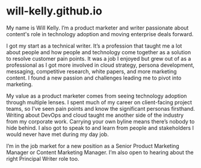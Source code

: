 # will-kelly.github.io

My name is Will Kelly. I’m a product marketer and writer passionate about content's role in technology adoption and moving enterprise deals forward. 

I got my start as a technical writer. It’s a profession that taught me a lot about people and how people and technology come together as a solution to resolve customer pain points. It was a job I enjoyed but grew out of as a professional as I got more involved in cloud strategy, persona development, messaging, competitive research, white papers, and more marketing content. I found a new passion and challenges leading me to pivot into marketing. 

My value as a product marketer comes from seeing technology adoption through multiple lenses. I spent much of my career on client-facing project teams, so I’ve seen pain points and know the significant personas firsthand. Writing about DevOps and cloud taught me another side of the industry from my corporate work. Carrying your own byline means there’s nobody to hide behind. I also got to speak to and learn from people and stakeholders I would never have met during my day job. 
 
I’m in the job market for a new position as a Senior Product Marketing Manager or Content Marketing Manager. I’m also open to hearing about the right Principal Writer role too. 
